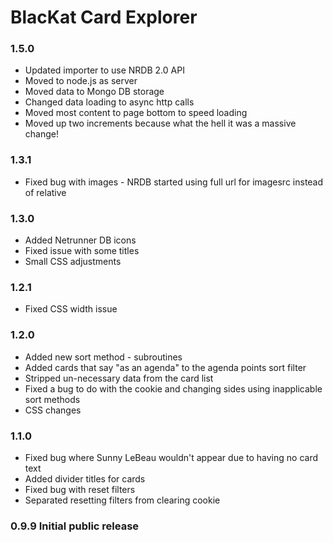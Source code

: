 # BlacKat Card Explorer

### 1.5.0
* Updated importer to use NRDB 2.0 API
* Moved to node.js as server
* Moved data to Mongo DB storage
* Changed data loading to async http calls
* Moved most content to page bottom to speed loading
* Moved up two increments because what the hell it was a massive change!

### 1.3.1
* Fixed bug with images - NRDB started using full url for imagesrc instead of relative

### 1.3.0
* Added Netrunner DB icons
* Fixed issue with some titles
* Small CSS adjustments

### 1.2.1
* Fixed CSS width issue

### 1.2.0
* Added new sort method - subroutines
* Added cards that say "as an agenda" to the agenda points sort filter
* Stripped un-necessary data from the card list
* Fixed a bug to do with the cookie and changing sides using inapplicable sort methods
* CSS changes

### 1.1.0
* Fixed bug where Sunny LeBeau wouldn't appear due to having no card text
* Added divider titles for cards
* Fixed bug with reset filters
* Separated resetting filters from clearing cookie

### 0.9.9 Initial public release